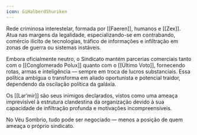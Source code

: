 ```yaml
---
icon: GiHalberdShuriken
---
```

Rede criminosa interestelar, formada por [[Faeren]], humanos e [[Zex]]. Atua nas margens da legalidade, especializando-se em contrabando, comércio ilícito de tecnologias, tráfico de informações e infiltração em zonas de guerra ou sistemas instáveis.

Embora oficialmente neutro, o Sindicato mantém parcerias comerciais tanto com o [[Conglomerado Polux]] quanto com o [[Último Voto]], fornecendo rotas, armas e inteligência — sempre em troca de lucros substanciais. Essa política ambígua o transforma em aliado oportunista e potencial traidor, dependendo da oscilação política da galáxia.

Os [[Lar’mir]] são seus inimigos declarados, vistos como uma ameaça imprevisível à estrutura clandestina da organização devido à sua capacidade de infiltração profunda e motivações incompreensíveis.

No Véu Sombrio, tudo pode ser negociado — menos a posição de quem ameaça o próprio sindicato.